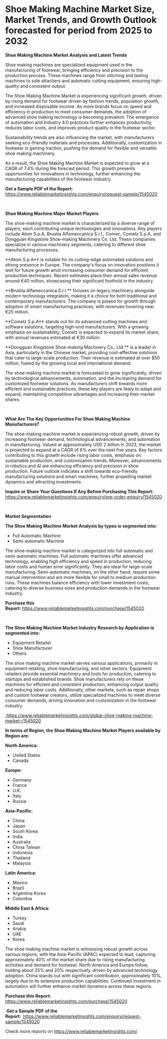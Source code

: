 <p><h1>Shoe Making Machine Market Size, Market Trends, and Growth Outlook forecasted for period from 2025 to 2032</h1></p><p><strong>Shoe Making Machine Market Analysis and Latest Trends</strong></p>
<p><p>Shoe making machines are specialized equipment used in the manufacturing of footwear, bringing efficiency and precision to the production process. These machines range from stitching and lasting machines to sole attachers and automatic cutting equipment, ensuring high-quality and consistent output. </p><p>The Shoe Making Machine Market is experiencing significant growth, driven by rising demand for footwear driven by fashion trends, population growth, and increased disposable income. As more brands focus on speed and efficiency in production to meet consumer demands, the adoption of advanced shoe making technology is becoming prevalent. The emergence of automation and Industry 4.0 practices further enhances productivity, reduces labor costs, and improves product quality in the footwear sector.</p><p>Sustainability trends are also influencing the market, with manufacturers seeking eco-friendly materials and processes. Additionally, customization in footwear is gaining traction, pushing the demand for flexible and versatile shoe making machinery. </p><p>As a result, the Shoe Making Machine Market is expected to grow at a CAGR of 7.4% during the forecast period. This growth presents opportunities for innovations in technology, further enhancing the manufacturing capabilities of the footwear industry.</p></p>
<p><strong>Get a Sample PDF of the Report:&nbsp;</strong> <a href="https://www.reliablemarketinsights.com/enquiry/request-sample/1545020?utm_campaign=3010&utm_medium=2&utm_source=Github&utm_content=ia&utm_term=08042025&utm_id=shoe-making-machine">https://www.reliablemarketinsights.com/enquiry/request-sample/1545020</a></p>
<p>&nbsp;</p>
<p><strong>Shoe Making Machine Major Market Players</strong></p>
<p><p>The shoe-making machine market is characterized by a diverse range of players, each contributing unique technologies and innovations. Key players include Atom S.p.A, Brustia Alfameccanica S.r.l., Comec, Comelz S.p.A, and Dongguan Kingstone Shoe-making Machinery Co. Ltd. These companies specialize in various machinery segments, catering to different shoe manufacturing processes.</p><p>**Atom S.p.A** is notable for its cutting-edge automated solutions and strong presence in Europe. The company's focus on innovation positions it well for future growth amid increasing consumer demand for efficient production techniques. Recent estimates place their annual sales revenue around €40 million, showcasing their significant foothold in the industry.</p><p>**Brustia Alfameccanica S.r.l.** focuses on legacy machinery alongside modern technology integration, making it a choice for both traditional and contemporary manufacturers. The company is poised for growth through adoption of smart manufacturing practices, with revenues hovering near €25 million.</p><p>**Comelz S.p.A** stands out for its advanced cutting machines and software solutions, targeting high-end manufacturers. With a growing emphasis on sustainability, Comelz is expected to expand its market share, with annual revenues estimated at €30 million.</p><p>**Dongguan Kingstone Shoe-making Machinery Co., Ltd.** is a leader in Asia, particularly in the Chinese market, providing cost-effective solutions that cater to large-scale production. Their revenue is estimated at over $50 million, fueled by the growing local and international demand.</p><p>The shoe-making machine market is forecasted to grow significantly, driven by technological advancements, automation, and the increasing demand for customized footwear solutions. As manufacturers shift towards more efficient and sustainable practices, these key players are likely to adapt and expand, maintaining competitive advantages and increasing their market shares.</p></p>
<p>&nbsp;</p>
<p><strong>What Are The Key Opportunities For Shoe Making Machine Manufacturers?</strong></p>
<p><p>The shoe-making machine market is experiencing robust growth, driven by increasing footwear demand, technological advancements, and automation in manufacturing. Valued at approximately USD 2 billion in 2023, the market is projected to expand at a CAGR of 6% over the next five years. Key factors contributing to this growth include rising labor costs, emphasis on sustainable production, and customization trends. Moreover, advancements in robotics and AI are enhancing efficiency and precision in shoe production. Future outlook indicates a shift towards eco-friendly manufacturing solutions and smart machines, further propelling market dynamics and attracting investments.</p></p>
<p><strong>Inquire or Share Your Questions If Any Before Purchasing This Report:</strong> <a href="https://www.reliablemarketinsights.com/enquiry/pre-order-enquiry/1545020?utm_campaign=3010&utm_medium=2&utm_source=Github&utm_content=ia&utm_term=08042025&utm_id=shoe-making-machine">https://www.reliablemarketinsights.com/enquiry/pre-order-enquiry/1545020</a></p>
<p>&nbsp;</p>
<p><strong>Market Segmentation</strong></p>
<p><strong>The Shoe Making Machine Market Analysis by types is segmented into:</strong></p>
<p><ul><li>Full Automatic Machine</li><li>Semi-automatic Machine</li></ul></p>
<p><p>The shoe-making machine market is categorized into full automatic and semi-automatic machines. Full automatic machines offer advanced technology, enabling high efficiency and speed in production, reducing labor costs and human error significantly. They are ideal for large-scale manufacturing. Semi-automatic machines, on the other hand, require some manual intervention and are more flexible for small to medium production runs. These machines balance efficiency with lower investment costs, catering to diverse business sizes and production demands in the footwear industry.</p></p>
<p><strong>Purchase this Report:&nbsp;</strong><a href="https://www.reliablemarketinsights.com/purchase/1545020?utm_campaign=3010&utm_medium=2&utm_source=Github&utm_content=ia&utm_term=08042025&utm_id=shoe-making-machine">https://www.reliablemarketinsights.com/purchase/1545020</a></p>
<p>&nbsp;</p>
<p><strong>The Shoe Making Machine Market Industry Research by Application is segmented into:</strong></p>
<p><ul><li>Equipment Retailer</li><li>Shoe Manufacturer</li><li>Others</li></ul></p>
<p><p>The shoe making machine market serves various applications, primarily in equipment retailing, shoe manufacturing, and other sectors. Equipment retailers provide essential machinery and tools for production, catering to startups and established brands. Shoe manufacturers rely on these machines for efficient and consistent production, enhancing output quality and reducing labor costs. Additionally, other markets, such as repair shops and custom footwear creators, utilize specialized machines to meet diverse consumer demands, driving innovation and customization in the footwear industry.</p></p>
<p><a href="https://www.reliablemarketinsights.com/global-shoe-making-machine-market-r1545020?utm_campaign=3010&utm_medium=2&utm_source=Github&utm_content=ia&utm_term=08042025&utm_id=shoe-making-machine">&nbsp;https://www.reliablemarketinsights.com/global-shoe-making-machine-market-r1545020</a></p>
<p><strong>In terms of Region, the Shoe Making Machine Market Players available by Region are:</strong></p>
<p>
    <p> <strong> North America: </strong>
        <ul>
            <li>United States</li>
            <li>Canada</li>
        </ul>
        </p> 
    <p> <strong> Europe: </strong>
        <ul>
            <li>Germany</li>
            <li>France</li>
            <li>U.K.</li>
            <li>Italy</li>
            <li>Russia</li>
        </ul>
        </p> 
    <p> <strong> Asia-Pacific: </strong>
        <ul>
            <li>China</li>
            <li>Japan</li>
            <li>South Korea</li>
            <li>India</li>
            <li>Australia</li>
            <li>China Taiwan</li>
            <li>Indonesia</li>
            <li>Thailand</li>
            <li>Malaysia</li>
        </ul>
        </p> 
    <p> <strong> Latin America: </strong>
        <ul>
            <li>Mexico</li>
            <li>Brazil</li>
            <li>Argentina Korea</li>
            <li>Colombia</li>
        </ul>
        </p> 
    <p> <strong> Middle East & Africa: </strong>
        <ul>
            <li>Turkey</li>
            <li>Saudi</li>
            <li>Arabia</li>
            <li>UAE</li>
            <li>Korea</li>
        </ul>
    </p>
    </p>
<p><p>The shoe making machine market is witnessing robust growth across various regions, with the Asia-Pacific (APAC) expected to lead, capturing approximately 40% of the market share due to rising manufacturing activities and demand for footwear. North America and Europe follow, holding about 25% and 20% respectively, driven by advanced technology adoption. China stands out with significant contribution, approximately 10%, largely due to its extensive production capabilities. Continued investment in automation will further enhance market dynamics across these regions.</p></p>
<p><strong>Purchase this Report: </strong><a href="https://www.reliablemarketinsights.com/purchase/1545020?utm_campaign=3010&utm_medium=2&utm_source=Github&utm_content=ia&utm_term=08042025&utm_id=shoe-making-machine">https://www.reliablemarketinsights.com/purchase/1545020</a></p>
<p>&nbsp;<strong>Get a Sample PDF of the Report:&nbsp;&nbsp;</strong><a href="https://www.reliablemarketinsights.com/enquiry/request-sample/1545020?utm_campaign=3010&utm_medium=2&utm_source=Github&utm_content=ia&utm_term=08042025&utm_id=shoe-making-machine">https://www.reliablemarketinsights.com/enquiry/request-sample/1545020</a></p>
<p><strong></strong></p>
<p>Check more reports on <a href="https://www.reliablemarketinsights.com/?utm_campaign=3010&utm_medium=2&utm_source=Github&utm_content=ia&utm_term=08042025&utm_id=shoe-making-machine">https://www.reliablemarketinsights.com/</a></p>